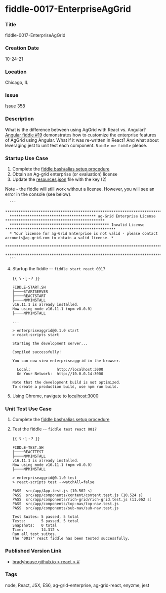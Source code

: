 fiddle-0017-EnterpriseAgGrid
======


### Title

fiddle-0017-EnterpriseAgGrid


### Creation Date

10-24-21


### Location

Chicago, IL


### Issue

[Issue 358](https://github.com/bradyhouse/house/issues/358)


### Description

What is the difference between using AgGrid with React vs. Angular?  [Angular fiddle #19](https://github.com/bradyhouse/house/tree/master/fiddles/angular2-cli/fiddle-0019-EnterpriseAgGrid) demonstrates how to customize the enterprise features of AgGrid using Angular.  What if it was re-written in React? And what about leveraging jest to unit test each component.  `Riddle me fiddle` please.


### Startup Use Case

1.  Complete the [fiddle bash/alias setup procedure](https://github.com/bradyhouse/house/wiki/Setup-(Mac-OS))
2.  Obtain an Ag-grid enterprise (or evaluation) license
3.  Update the [resources.json](public/resources.json) file with the key (2)

Note - the fiddle will still work without a license.  However, you will see an error in the console (see below).
      
      ```
      ****************************************************************************************************************
      *************************************** ag-Grid Enterprise License *********************************************
      ********************************************* Invalid License **************************************************
      * Your license for ag-Grid Enterprise is not valid - please contact accounts@ag-grid.com to obtain a valid license. *
      ****************************************************************************************************************
      ****************************************************************************************************************
      ```

4.  Startup the fiddle -- `fiddle start react 0017`

      ```
      {{ ʕ・ɭ・ʔ }}

      FIDDLE-START.SH
      ├────STARTSERVER
      ├────REACTSTART
      ├────NVMINSTALL
      v16.11.1 is already installed.
      Now using node v16.11.1 (npm v8.0.0)
      ├────NPMINSTALL
      
      ...

      > enterpriseaggrid@0.1.0 start
      > react-scripts start

      Starting the development server...

      Compiled successfully!

      You can now view enterpriseaggrid in the browser.

        Local:            http://localhost:3000
        On Your Network:  http://10.0.0.14:3000

      Note that the development build is not optimized.
      To create a production build, use npm run build.

      ```

5.  Using Chrome, navigate to [localhost:3000](http://localhost:3000)


### Unit Test Use Case

1.  Complete the [fiddle bash/alias setup procedure](https://github.com/bradyhouse/house/wiki/Setup-(Mac-OS))
2.  Test the fiddle -- `fiddle test react 0017` 
    
    ```
    {{ ʕ・ɭ・ʔ }}

    FIDDLE-TEST.SH
    ├────REACTTEST
    ├────NVMINSTALL
    v16.11.1 is already installed.
    Now using node v16.11.1 (npm v8.0.0)
    ├────NPMINSTALL

    > enterpriseaggrid@0.1.0 test
    > react-scripts test --watchAll=false

    PASS  src/app/App.test.js (10.502 s)
    PASS  src/app/components/content/content.test.js (10.524 s)
    PASS  src/app/components/rich-grid/rich-grid.test.js (11.062 s)
    PASS  src/app/components/top-nav/top-nav.test.js
    PASS  src/app/components/sub-nav/sub-nav.test.js

    Test Suites: 5 passed, 5 total
    Tests:       5 passed, 5 total
    Snapshots:   0 total
    Time:        14.312 s
    Ran all test suites.
    The "0017" react fiddle has been tested successfully.

    ```


### Published Version Link

  * [bradyhouse.github.io > react > #](http://bradyhouse.github.io/react/fiddle-0017-EnterpriseAgGrid/#)


### Tags

node, React, JSX, ES6, ag-grid-enterprise, ag-grid-react, enyzme, jest

